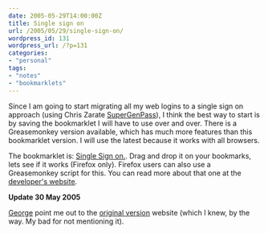 ```yaml
---
date: 2005-05-29T14:00:00Z
title: Single sign on
url: /2005/05/29/single-sign-on/
wordpress_id: 131
wordpress_url: /?p=131
categories:
- "personal"
tags:
- "notes"
- "bookmarklets"
---
```

Since I am going to start migrating all my web logins to a single sign on approach (using Chris Zarate <a href="http://supergenpass.com/">SuperGenPass</a>), I think the best way to start is by saving the bookmarklet I will have to use over and over. There is a Greasemonkey version available, which has much more features than this bookmarklet version. I will use the latest because it works with all browsers.

The bookmarklet is: <a href="/resources/t_01.txt">Single Sign on.</a>. Drag and drop it on your bookmarks, lets see if it works (Firefox only). Firefox users can also use a  Greasemonkey script for this. You can read more about that one at the <a href="http://www.xs4all.nl/~jlpoutre/BoT/Javascript/PasswordComposer/" title="Passwd Composer">developer's website</a>.

<strong class="note_update">Update <span class="note_update_timestamp">30 May 2005</span></strong>

<a href="http://x5.tsiokos.com/" title="George's website">George</a> point me out to the <a href="http://angel.net/~nic/passwdlet.html" title="Password Generator Bookmarklet">original version</a> website (which I knew, by the way. My bad for not mentioning it).